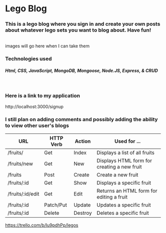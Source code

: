 <h1>Lego Blog</h1>
<h3>This is a lego blog where you sign in and create your own posts about whatever lego sets you want to blog about. Have fun!</h3>
<br>
images will go here when I can take them
<br>
<h3>Technologies used</h3>
<h5>Html, CSS, JavaScript, MongoDB, Mongoose, Node.JS, Express, & CRUD</h5>
<br>
<h3>Here is a link to my application</h3>
http://localhost:3000/signup
<br>
<h3>I still plan on adding comments and possibly adding the ability to view other user's blogs</h3>



| URL | HTTP Verb | Action | Used for ... |
|-----|-----------|--------|--------------|
| /fruits/ | Get | Index | Displays a list of all fruits |
| /fruits/new | Get | New | Displays HTML form for creating a new fruit |
| /fruits | Post | Create | Create a new fruit |
| /fruits/:id | Get | Show | Displays a specific fruit |
| /fruits/:id/edit | Get | Edit | Returns an HTML form for editing a fruit |
| /fruits/:id | Patch/Put | Update | Updates a specific fruit |
| /fruits/:id | Delete | Destroy | Deletes a specific fruit |

https://trello.com/b/Iu9pdhPp/legos
